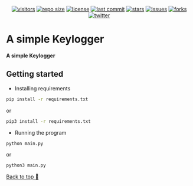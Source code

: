 <p align="center">
<a href="https://github.com/ankityadavhere/keylogger"><img alt="visitors" src="https://visitor-badge.laobi.icu/badge?page_id=ankityadavhere.keylogger"></a>
<a href="https://github.com/ankityadavhere/keylogger"><img alt="repo size" src="https://img.shields.io/github/repo-size/ankityadavhere/keylogger?color=Green"></a>
<a href="https://github.com/ankityadavhere//keylogger/blob/master/LICENSE"><img alt="license" src="https://img.shields.io/github/license/ankityadavhere/keylogger?color=blueviolet"></a>
<a href="https://github.com/ankityadavhere/keylogger/commits/master"><img alt="last commit" src="https://img.shields.io/github/last-commit/ankityadavhere/keylogger/master?color=9cf"></a>
<a href="https://github.com/ankityadavhere/keylogger/stargazers"><img alt="stars" src="https://img.shields.io/github/stars/ankityadavhere/keylogger?color=important"></a>
<a href="https://github.com/ankityadavhere/keylogger/issues"><img alt="issues" src="https://img.shields.io/github/issues/ankityadavhere/keylogger?color=yellow"></a>
<a href="https://github.com/ankityadavhere/keylogger/network"><img alt="forks" src="https://img.shields.io/github/forks/ankityadavhere/keylogger"></a>
<a href="https://twitter.com/intent/follow?screen_name=ankityadavhere"><img alt="twitter" src="https://img.shields.io/twitter/url?style=social&url=https%3A%2F%2Ftwitter.com%2Fintent%2Ffollow%3Fscreen_name%3Dankityadavhere&label=Follow"></a>
</p>

# A simple Keylogger

**A simple Keylogger**

## Getting started

- Installing requirements

```bash
pip install -r requirements.txt
```

or

```bash
pip3 install -r requirements.txt
```

- Running the program

```bash
python main.py
```

or

```bash
python3 main.py
```

[Back to top 🔼](#a-simple-keylogger)
